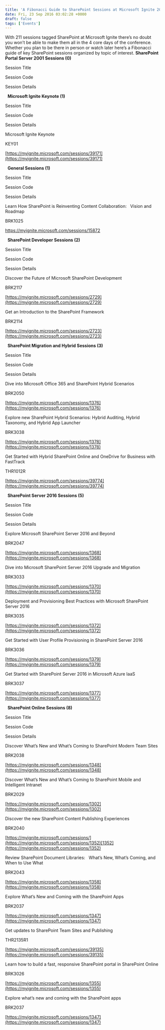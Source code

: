 ```yaml
---
title: 'A Fibonacci Guide to SharePoint Sessions at Microsoft Ignite 2016'
date: Fri, 23 Sep 2016 03:02:28 +0000
draft: false
tags: ['Events']
---
```


With 211 sessions tagged SharePoint at Microsoft Ignite there’s no doubt you won’t be able to make them all in the 4 core days of the conference. Whether you plan to be there in person or watch later here’s a Fibonacci guide of key SharePoint sessions organized by topic of interest. **SharePoint Portal Server 2001 Sessions (0)**

Session Title

Session Code

Session Details

  **Microsoft Ignite Keynote (1)**

Session Title

Session Code

Session Details

Microsoft Ignite Keynote

KEY01

[https://myignite.microsoft.com/sessions/39171](https://myignite.microsoft.com/sessions/39171)

  **General Sessions (1)**

Session Title

Session Code

Session Details

Learn How SharePoint is Reinventing Content Collaboration:   Vision and Roadmap

BRK1025

[https://](https://myignite.microsoft.com/sessions/15872)[myignite.microsoft.com/sessions/15872](https://myignite.microsoft.com/sessions/15872)

  **SharePoint Developer Sessions (2)**

Session Title

Session Code

Session Details

Discover the Future of Microsoft SharePoint Development

BRK2117

[https://myignite.microsoft.com/sessions/2729](https://myignite.microsoft.com/sessions/2729)

Get an Introduction to the SharePoint Framework

BRK2114

[https://myignite.microsoft.com/sessions/2723](https://myignite.microsoft.com/sessions/2723)

  **SharePoint Migration and Hybrid Sessions (3)**

Session Title

Session Code

Session Details

Dive into Microsoft Office 365 and SharePoint Hybrid Scenarios

BRK2050

[https://myignite.microsoft.com/sessions/1376](https://myignite.microsoft.com/sessions/1376)  

Explore new SharePoint Hybrid Scenarios: Hybrid Auditing, Hybrid Taxonomy, and Hybrid App Launcher

BRK3038

[https://myignite.microsoft.com/sessions/1378](https://myignite.microsoft.com/sessions/1378)  

Get Started with Hybrid SharePoint Online and OneDrive for Business with FastTrack

THR1012R

[https://myignite.microsoft.com/sessions/39774](https://myignite.microsoft.com/sessions/39774) 

  **SharePoint Server 2016 Sessions (5)**

Session Title

Session Code

Session Details

Explore Microsoft SharePoint Server 2016 and Beyond

BRK2047

[https://myignite.microsoft.com/sessions/1368](https://myignite.microsoft.com/sessions/1368) 

Dive into Microsoft SharePoint Server 2016 Upgrade and Migration

BRK3033

[https://myignite.microsoft.com/sessions/1370](https://myignite.microsoft.com/sessions/1370) 

Deployment and Provisioning Best Practices with Microsoft SharePoint Server 2016

BRK3035

[https://myignite.microsoft.com/sessions/1372](https://myignite.microsoft.com/sessions/1372)  

Get Started with User Profile Provisioning in SharePoint Server 2016

BRK3036

[https://myignite.microsoft.com/sessions/1379](https://myignite.microsoft.com/sessions/1379)  

Get Started with SharePoint Server 2016 in Microsoft Azure IaaS

BRK3037

[https://myignite.microsoft.com/sessions/1377](https://myignite.microsoft.com/sessions/1377) 

  **SharePoint Online Sessions (8)**

Session Title

Session Code

Session Details

Discover What’s New and What’s Coming to SharePoint Modern Team Sites

BRK2038

[https://myignite.microsoft.com/sessions/1348](https://myignite.microsoft.com/sessions/1348)

Discover What’s New and What’s Coming to SharePoint Mobile and Intelligent Intranet

BRK2029

[https://myignite.microsoft.com/sessions/1302](https://myignite.microsoft.com/sessions/1302)

Discover the new SharePoint Content Publishing Experiences

BRK2040

[https://myignite.microsoft.com/sessions/](https://myignite.microsoft.com/sessions/1352)[1352](https://myignite.microsoft.com/sessions/1352)

Review SharePoint Document Libraries:   What’s New, What’s Coming, and When to Use What

BRK2043

[https://myignite.microsoft.com/sessions/1358](https://myignite.microsoft.com/sessions/1358)

Explore What’s New and Coming with the SharePoint Apps

BRK2037

[https://myignite.microsoft.com/sessions/1347](https://myignite.microsoft.com/sessions/1347)

Get updates to SharePoint Team Sites and Publishing

THR2135R1

[https://myignite.microsoft.com/sessions/39135](https://myignite.microsoft.com/sessions/39135)

Learn how to build a fast, responsive SharePoint portal in SharePoint Online

BRK3026

[https://myignite.microsoft.com/sessions/1355](https://myignite.microsoft.com/sessions/1355)

Explore what’s new and coming with the SharePoint apps

BRK2037

[https://myignite.microsoft.com/sessions/1347](https://myignite.microsoft.com/sessions/1347)